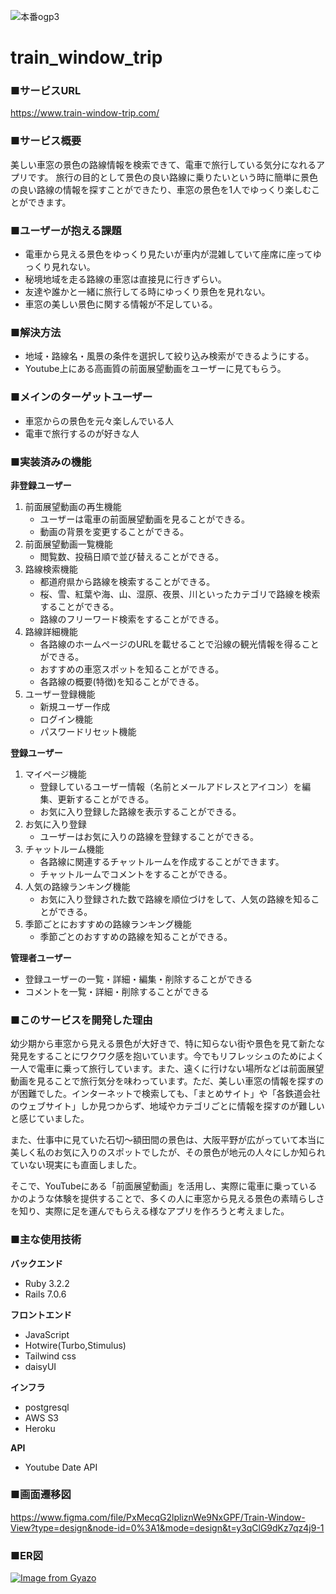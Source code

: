 ![本番ogp3](https://github.com/Yamamoto-Masaya1122/train_window_trip/assets/114839770/3debb711-69c9-4fff-bc11-804192fdd67d)
# train_window_trip
### ■サービスURL
https://www.train-window-trip.com/
### ■サービス概要
美しい車窓の景色の路線情報を検索できて、電車で旅行している気分になれるアプリです。
旅行の目的として景色の良い路線に乗りたいという時に簡単に景色の良い路線の情報を探すことができたり、車窓の景色を1人でゆっくり楽しむことができます。

### ■ユーザーが抱える課題

- 電車から見える景色をゆっくり見たいが車内が混雑していて座席に座ってゆっくり見れない。
- 秘境地域を走る路線の車窓は直接見に行きずらい。
- 友達や誰かと一緒に旅行してる時にゆっくり景色を見れない。
- 車窓の美しい景色に関する情報が不足している。

### ■解決方法

- 地域・路線名・風景の条件を選択して絞り込み検索ができるようにする。
- Youtube上にある高画質の前面展望動画をユーザーに見てもらう。

### ■メインのターゲットユーザー

- 車窓からの景色を元々楽しんでいる人
- 電車で旅行するのが好きな人

### ■実装済みの機能

**非登録ユーザー**

1. 前面展望動画の再生機能
    - ユーザーは電車の前面展望動画を見ることができる。
    - 動画の背景を変更することができる。
2. 前面展望動画一覧機能
    - 閲覧数、投稿日順で並び替えることができる。
3. 路線検索機能
    - 都道府県から路線を検索することができる。
    - 桜、雪、紅葉や海、山、湿原、夜景、川といったカテゴリで路線を検索することができる。
    - 路線のフリーワード検索をすることができる。
4. 路線詳細機能
    - 各路線のホームページのURLを載せることで沿線の観光情報を得ることができる。
    - おすすめの車窓スポットを知ることができる。
    - 各路線の概要(特徴)を知ることができる。
5. ユーザー登録機能
    - 新規ユーザー作成
    - ログイン機能
    - パスワードリセット機能

**登録ユーザー**

1. マイページ機能
    - 登録しているユーザー情報（名前とメールアドレスとアイコン）を編集、更新することができる。
    - お気に入り登録した路線を表示することができる。
2. お気に入り登録
    - ユーザーはお気に入りの路線を登録することができる。
3. チャットルーム機能
    - 各路線に関連するチャットルームを作成することができます。
    - チャットルームでコメントをすることができる。 
4. 人気の路線ランキング機能
    - お気に入り登録された数で路線を順位づけをして、人気の路線を知ることができる。
5. 季節ごとにおすすめの路線ランキング機能
    - 季節ごとのおすすめの路線を知ることができる。

**管理者ユーザー**

- 登録ユーザーの一覧・詳細・編集・削除することができる
- コメントを一覧・詳細・削除することができる

### ■このサービスを開発した理由

幼少期から車窓から見える景色が大好きで、特に知らない街や景色を見て新たな発見をすることにワクワク感を抱いています。今でもリフレッシュのためによく一人で電車に乗って旅行しています。また、遠くに行けない場所などは前面展望動画を見ることで旅行気分を味わっています。ただ、美しい車窓の情報を探すのが困難でした。インターネットで検索しても、「まとめサイト」や「各鉄道会社のウェブサイト」しか見つからず、地域やカテゴリごとに情報を探すのが難しいと感じていました。

また、仕事中に見ていた石切〜額田間の景色は、大阪平野が広がっていて本当に美しく私のお気に入りのスポットでしたが、その景色が地元の人々にしか知られていない現実にも直面しました。

そこで、YouTubeにある「前面展望動画」を活用し、実際に電車に乗っているかのような体験を提供することで、多くの人に車窓から見える景色の素晴らしさを知り、実際に足を運んでもらえる様なアプリを作ろうと考えました。

### ■主な使用技術

**バックエンド**
- Ruby 3.2.2
- Rails 7.0.6

**フロントエンド**
- JavaScript
- Hotwire(Turbo,Stimulus)
- Tailwind css
- daisyUI

**インフラ**
- postgresql
- AWS S3
- Heroku

**API**
- Youtube Date API

### ■画面遷移図
https://www.figma.com/file/PxMecqG2lpliznWe9NxGPF/Train-Window-View?type=design&node-id=0%3A1&mode=design&t=y3qClG9dKz7qz4j9-1

### ■ER図
[![Image from Gyazo](https://i.gyazo.com/227861ba993d088f60ef60673496f0d4.png)](https://gyazo.com/227861ba993d088f60ef60673496f0d4)